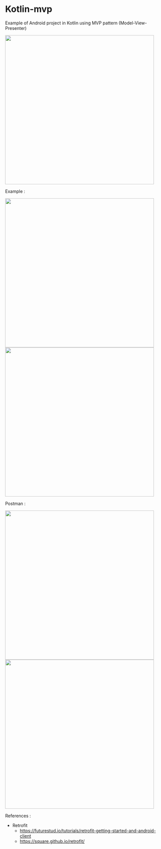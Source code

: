 # Kotlin-mvp
Example of Android project in Kotlin using MVP pattern (Model-View-Presenter)

 <img src="https://github.com/emedinaa/Kotlin-mvp/blob/master/modelviewpresenter.png" height="480">

Example :

 <img src="https://github.com/emedinaa/Kotlin-mvp/blob/master/screenshot_app.png" height="480">
 <img src="https://github.com/emedinaa/Kotlin-mvp/blob/master/screenshot_app2.png" height="480">

Postman :

 <img src="https://github.com/emedinaa/Kotlin-mvp/blob/master/screenshot_login_error.png" height="480">
 
 <img src="https://github.com/emedinaa/Kotlin-mvp/blob/master/screenshot_login_success.png" height="480">
 


References :

 - Retrofit
   * https://futurestud.io/tutorials/retrofit-getting-started-and-android-client
   * https://square.github.io/retrofit/
